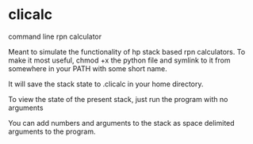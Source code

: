 # clicalc
command line rpn calculator

Meant to simulate the functionality of hp stack based rpn calculators.  To make it most useful, chmod +x the python file and symlink to it from somewhere in your PATH with some short name.

It will save the stack state to .clicalc in your home directory. 

To view the state of the present stack, just run the program with no arguments

You can add numbers and arguments to the stack as space delimited arguments to the program.
